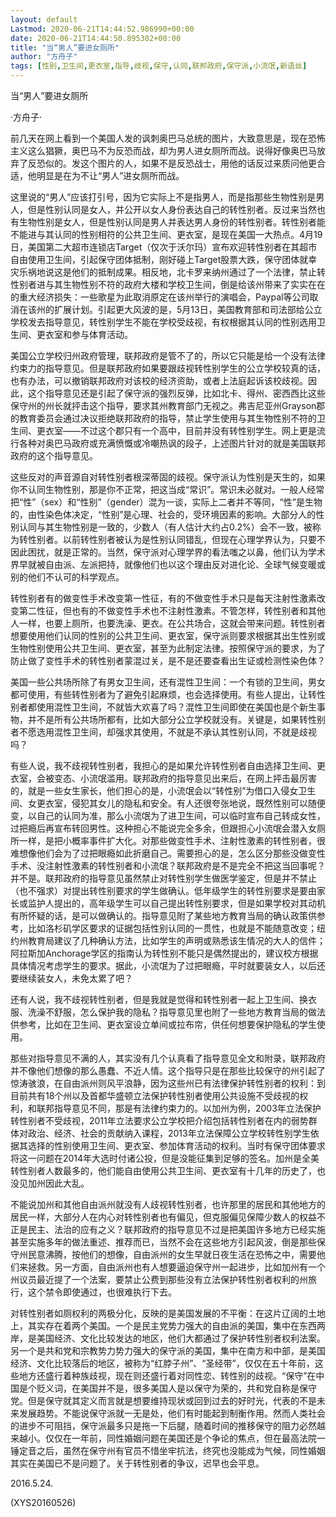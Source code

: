 ```yaml
---
layout: default
Lastmod: 2020-06-21T14:44:52.986990+00:00
date: 2020-06-21T14:44:50.895302+00:00
title: "当“男人”要进女厕所"
author: "方舟子"
tags: [性别,卫生间,更衣室,指导,歧视,保守,认同,联邦政府,保守派,小流氓,新语丝]
---
```


当“男人”要进女厕所

·方舟子·

前几天在网上看到一个美国人发的讽刺奥巴马总统的图片，大致意思是，现在恐怖主义这么猖獗，奥巴马不为反恐而战，却为男人进女厕所而战。说得好像奥巴马放弃了反恐似的。发这个图片的人，如果不是反恐战士，用他的话反过来质问他更合适，他明显是在为不让“男人”进女厕所而战。

这里说的“男人”应该打引号，因为它实际上不是指男人，而是指那些生物性别是男人，但是性别认同是女人，并公开以女人身份表达自己的转性别者。反过来当然也有生物性别是女人，但是性别认同是男人并表达男人身份的转性别者。转性别者能不能进与其认同的性别相符的公共卫生间、更衣室，是现在美国一大热点。4月19日，美国第二大超市连锁店Target（仅次于沃尔玛）宣布欢迎转性别者在其超市自由使用卫生间，引起保守团体抵制，刚好碰上Target股票大跌，保守团体就幸灾乐祸地说这是他们的抵制成果。相反地，北卡罗来纳州通过了一个法律，禁止转性别者进与其生物性别不符的政府大楼和学校卫生间，倒是给该州带来了实实在在的重大经济损失：一些歌星为此取消原定在该州举行的演唱会，Paypal等公司取消在该州的扩展计划。引起更大风波的是，5月13日，美国教育部和司法部给公立学校发去指导意见，转性别学生不能在学校受歧视，有权根据其认同的性别选用卫生间、更衣室和参与体育活动。

美国公立学校归州政府管理，联邦政府是管不了的，所以它只能是给一个没有法律约束力的指导意见。但是联邦政府如果要跟歧视转性别学生的公立学校较真的话，也有办法，可以撤销联邦政府对该校的经济资助，或者上法庭起诉该校歧视。因此，这个指导意见还是引起了保守派的强烈反弹，比如北卡、得州、密西西比这些保守州的州长就抨击这个指导，要求其州教育部门无视之。弗吉尼亚州Grayson郡的教育委员会通过决议拒绝联邦政府的指导，禁止学生使用与其生物性别不符的卫生间、更衣室——不过这个郡只有一个高中，目前并没有转性别学生。网上更是流行各种对奥巴马政府或充满愤慨或冷嘲热讽的段子，上述图片针对的就是美国联邦政府的这个指导意见。

这些反对的声音源自对转性别者根深蒂固的歧视。保守派认为性别是天生的，如果你不认同生物性别，那是你不正常，把这当成“常识”。常识未必就对。一般人经常把“性”（sex）和“性别”（gender）混为一谈，实际上二者并不等同，“性”是生物的，由性染色体决定，“性别”是心理、社会的，受环境因素的影响。大部分人的性别认同与其生物性别是一致的，少数人（有人估计大约占0.2%）会不一致，被称为转性别者。以前转性别者被认为是性别认同错乱，但现在心理学界认为，只要不因此困扰，就是正常的。当然，保守派对心理学界的看法嗤之以鼻，他们认为学术界早就被自由派、左派把持，就像他们也以这个理由反对进化论、全球气候变暖或别的他们不认可的科学观点。

转性别者有的做变性手术改变第一性征，有的不做变性手术只是每天注射性激素改变第二性征，但也有的不做变性手术也不注射性激素。不管怎样，转性别者和其他人一样，也要上厕所，也要洗澡、更衣。在公共场合，这就会带来问题。转性别者想要使用他们认同的性别的公共卫生间、更衣室，保守派则要求根据其出生性别或生物性别使用公共卫生间、更衣室，甚至为此制定法律。按照保守派的要求，为了防止做了变性手术的转性别者蒙混过关，是不是还要查看出生证或检测性染色体？

美国一些公共场所除了有男女卫生间，还有混性卫生间：一个有锁的卫生间，男女都可使用，有些转性别者为了避免引起麻烦，也会选择使用。有些人提出，让转性别者都使用混性卫生间，不就皆大欢喜了吗？混性卫生间即使在美国也是个新生事物，并不是所有公共场所都有，比如大部分公立学校就没有。关键是，如果转性别者不愿选用混性卫生间，却强求其使用，不就是不承认其性别认同，不就是歧视吗？

有些人说，我不歧视转性别者，我担心的是如果允许转性别者自由选择卫生间、更衣室，会被变态、小流氓滥用。联邦政府的指导意见出来后，在网上抨击最厉害的，就是一些女生家长，他们担心的是，小流氓会以“转性别”为借口入侵女卫生间、女更衣室，侵犯其女儿的隐私和安全。有人还很夸张地说，既然性别可以随便变，以自己的认同为准，那么小流氓为了进卫生间，可以临时宣布自己转成女性，过把瘾后再宣布转回男性。这种担心不能说完全多余，但跟担心小流氓会潜入女厕所一样，是把小概率事件扩大化。对那些做变性手术、注射性激素的转性别者，很难想像他们会为了过把眼瘾如此折磨自己。需要担心的是，怎么区分那些没做变性手术、没注射性激素的转性别者和小流氓？联邦政府是不是完全不把这当回事呢？并不是。联邦政府的指导意见虽然禁止对转性别学生做医学鉴定，但是并不禁止（也不强求）对提出转性别要求的学生做确认。低年级学生的转性别要求是要由家长或监护人提出的，高年级学生可以自己提出转性别要求，但是如果学校对其动机有所怀疑的话，是可以做确认的。指导意见附了某些地方教育当局的确认政策供参考，比如洛杉矶学区要求的证据包括性别认同的一贯性，也就是不能随意改变；纽约州教育局建议了几种确认方法，比如学生的声明或熟悉该生情况的大人的信件；阿拉斯加Anchorage学区的指南认为转性别不能只是偶然提出的，建议校方根据具体情况考虑学生的要求。据此，小流氓为了过把眼瘾，平时就要装女人，以后还要继续装女人，未免太累了吧？

还有人说，我不歧视转性别者，但是我就是觉得和转性别者一起上卫生间、换衣服、洗澡不舒服，怎么保护我的隐私？指导意见里也附了一些地方教育当局的做法供参考，比如在卫生间、更衣室设立单间或拉布帘，供任何想要保护隐私的学生使用。

那些对指导意见不满的人，其实没有几个认真看了指导意见全文和附录，联邦政府并不像他们想像的那么愚蠢、不近人情。这个指导只是在那些比较保守的州引起了惊涛骇浪，在自由派州则风平浪静，因为这些州已有法律保护转性别者的权利：到目前共有18个州以及首都华盛顿立法保护转性别者使用公共设施不受歧视的权利，和联邦指导意见不同，那是有法律约束力的。以加州为例，2003年立法保护转性别者不受歧视，2011年立法要求公立学校把介绍包括转性别者在内的弱势群体对政治、经济、社会的贡献纳入课程，2013年立法保障公立学校转性别学生依据其选择的性别使用卫生间、更衣室、参加体育活动的权利。当时有保守团体要求将这一问题在2014年大选时付诸公投，但是没能征集到足够的签名。加州是全美转性别者人数最多的，他们能自由使用公共卫生间、更衣室有十几年的历史了，也没见加州因此大乱。

不能说加州和其他自由派州就没有人歧视转性别者，也许那里的居民和其他地方的居民一样，大部分人在内心对转性别者也有偏见，但克服偏见保障少数人的权益不正是民主、法治的应有之义？联邦政府的指导意见不过是把美国许多地方已经实施甚至实施多年的做法重述、推荐而已，当然不会在这些地方引起风波，倒是那些保守州民意沸腾，按他们的想像，自由派州的女生早就日夜生活在恐怖之中，需要他们来拯救。另一方面，自由派州也有人想要逼迫保守州一起进步，比如加州有一个州议员最近提了一个法案，要禁止公费到那些没有立法保护转性别者权利的州旅行，这个禁令即使通过，也很难执行下去。

对转性别者如厕权利的两极分化，反映的是美国发展的不平衡：在这片辽阔的土地上，其实存在着两个美国。一个是民主党势力强大的自由派的美国，集中在东西两岸，是美国经济、文化比较发达的地区，他们大都通过了保护转性别者权利法案。另一个是共和党和宗教势力势力强大的保守派的美国，集中在南方和中部，是美国经济、文化比较落后的地区，被称为“红脖子州”、“圣经带”，仅仅在五十年前，这些地方还盛行着种族歧视，现在则还盛行着对同性恋、转性别的歧视。“保守”在中国是个贬义词，在美国并不是，很多美国人是以保守为荣的，共和党自称是保守党。但是保守就其定义而言就是想要维持现状或回到过去的好时光，代表的不是未来发展趋势。不能说保守派就一无是处，他们有时能起到制衡作用。然而人类社会的进步不可阻挡，保守派最多只是拖一下后腿，随着时间的推移保守的阻力必然越来越小。仅仅在一年前，同性婚姻问题在美国还是个争论的焦点，但在最高法院一锤定音之后，虽然在保守州有官员不惜坐牢抗法，终究也没能成为气候，同性婚姻其实在美国已不是问题了。关于转性别者的争议，迟早也会平息。

2016.5.24.

(XYS20160526)


